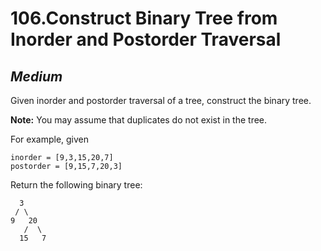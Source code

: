 106.Construct Binary Tree from Inorder and Postorder Traversal
=========

*Medium*
---------

Given inorder and postorder traversal of a tree, construct the binary tree.

**Note:**
You may assume that duplicates do not exist in the tree.

For example, given

    inorder = [9,3,15,20,7]
    postorder = [9,15,7,20,3]

Return the following binary tree:

      3
     / \
    9   20
       /  \
      15   7
